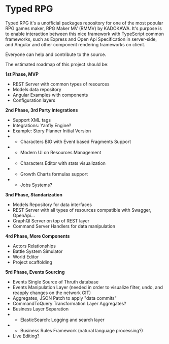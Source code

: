 
# Typed RPG

Typed RPG it's a unofficial packages repository for one of the most popular RPG games maker, RPG Maker MV (RMMV) by KADOKAWA.
It's purpose is to enable interaction between this nice framework with TypeScript common frameworks, such as Express and Open Api Specification in server-side, and Angular and other component rendering frameworks on client.

Everyone can help and contribute to the source.

The estimated roadmap of this project should be:

**1st Phase, MVP**
- REST Server with common types of resources 
- Models data repository
- Angular Examples with components
- Configuration layers

**2nd Phase, 3rd Party Integrations**

- Support XML tags 
- Integrations: Yanfly Engine?
- Example: Story Planner Initial Version
- - Characters BIO with Event based Fragments Support
- - Modern UI on Resources Management
- - Characters Editor with stats visualization
- - Growth Charts formulas support
- - Jobs Systems?

**3nd Phase, Standarization**
- Models Repository for data interfaces
- REST Server with all types of resources compatible with Swagger, OpenApi...
- GraphQl Server on top of REST layer
- Command Server Handlers for data manipulation

**4rd Phase, More Components**
- Actors Relationships
- Battle System Simulator
- World Editor
- Project scaffolding

**5rd Phase, Events Sourcing**
- Events Single Source of Thruth database
- Events Manipulation Layer (needed in order to visualize filter, undo, and reapply changes on the network GIT) 
- Aggregates, JSON Patch to apply "data commits"
- CommandToQuery Transformation Layer Aggregates?
- Business Layer Separation
- - ElasticSearch: Logging and search layer
- - Business Rules Framework (natural language processing?) 
- Live Editing?
